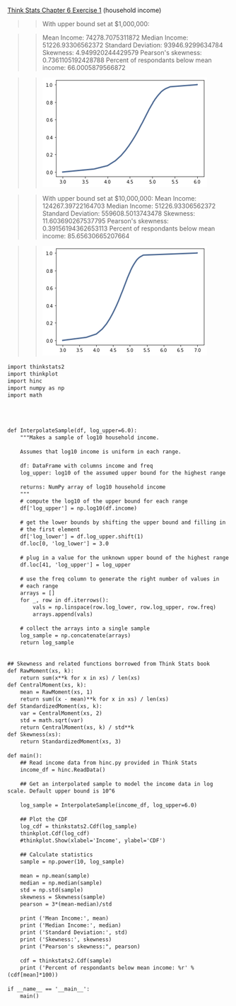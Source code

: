[Think Stats Chapter 6 Exercise 1](http://greenteapress.com/thinkstats2/html/thinkstats2007.html#toc60) (household income)

>> With upper bound set at $1,000,000:

>> Mean Income: 74278.7075311872
>> Median Income: 51226.93306562372
>> Standard Deviation: 93946.9299634784
>> Skewness: 4.949920244429579
>> Pearson's skewness: 0.7361105192428788
>> Percent of respondants below mean income: 66.0005879566872

>> ![mean](img/mean%20household%20income.png)  


>> With upper bound set at $10,000,000:
>> Mean Income: 124267.39722164703
>> Median Income: 51226.93306562372
>> Standard Deviation: 559608.5013743478
>> Skewness: 11.603690267537795
>> Pearson's skewness: 0.39156194362653113
>> Percent of respondants below mean income: 85.65630665207664


>> ![mean2](img/mean%20household%20income%202.png)  
```
import thinkstats2
import thinkplot
import hinc
import numpy as np
import math




def InterpolateSample(df, log_upper=6.0):
    """Makes a sample of log10 household income.

    Assumes that log10 income is uniform in each range.

    df: DataFrame with columns income and freq
    log_upper: log10 of the assumed upper bound for the highest range

    returns: NumPy array of log10 household income
    """
    # compute the log10 of the upper bound for each range
    df['log_upper'] = np.log10(df.income)

    # get the lower bounds by shifting the upper bound and filling in
    # the first element
    df['log_lower'] = df.log_upper.shift(1)
    df.loc[0, 'log_lower'] = 3.0

    # plug in a value for the unknown upper bound of the highest range
    df.loc[41, 'log_upper'] = log_upper
    
    # use the freq column to generate the right number of values in
    # each range
    arrays = []
    for _, row in df.iterrows():
        vals = np.linspace(row.log_lower, row.log_upper, row.freq)
        arrays.append(vals)

    # collect the arrays into a single sample
    log_sample = np.concatenate(arrays)
    return log_sample


## Skewness and related functions borrowed from Think Stats book
def RawMoment(xs, k):
    return sum(x**k for x in xs) / len(xs)
def CentralMoment(xs, k):
    mean = RawMoment(xs, 1)
    return sum((x - mean)**k for x in xs) / len(xs)
def StandardizedMoment(xs, k):
    var = CentralMoment(xs, 2)
    std = math.sqrt(var)
    return CentralMoment(xs, k) / std**k
def Skewness(xs):
    return StandardizedMoment(xs, 3)

def main():
    ## Read income data from hinc.py provided in Think Stats
    income_df = hinc.ReadData()

    ## Get an interpolated sample to model the income data in log scale. Default upper bound is 10^6

    log_sample = InterpolateSample(income_df, log_upper=6.0)

    ## Plot the CDF
    log_cdf = thinkstats2.Cdf(log_sample)
    thinkplot.Cdf(log_cdf)
    #thinkplot.Show(xlabel='Income', ylabel='CDF')

    ## Calculate statistics
    sample = np.power(10, log_sample)

    mean = np.mean(sample)
    median = np.median(sample)
    std = np.std(sample)
    skewness = Skewness(sample)
    pearson = 3*(mean-median)/std

    print ('Mean Income:', mean)
    print ('Median Income:', median)
    print ('Standard Deviation:', std)
    print ('Skewness:', skewness)
    print ("Pearson's skewness:", pearson)

    cdf = thinkstats2.Cdf(sample)
    print ('Percent of respondants below mean income: %r' %(cdf[mean]*100))

if __name__ == '__main__':
    main()
```
